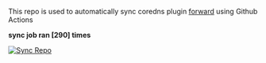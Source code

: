 This repo is used to automatically sync coredns plugin [forward](https://github.com/QZLin/forward) using Github Actions

**sync job ran [290] times**

[![Sync Repo](https://github.com/QZLin/coredns-extract/actions/workflows/sync.yaml/badge.svg)](https://github.com/QZLin/coredns-extract/actions/workflows/sync.yaml)
